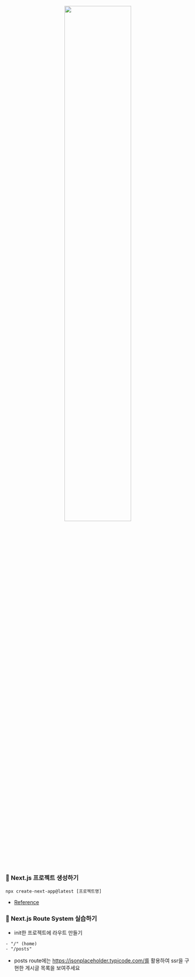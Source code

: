 <p align="center"><img src="https://github.com/JeongwooHam/FE_Study_Logs/assets/123251211/0aef51bc-b350-4af6-9814-a59236a6c3c7" width="60%"/></p>

### 🌟 Next.js 프로젝트 생성하기

```
npx create-next-app@latest [프로젝트명]
```

- [Reference](https://nextjs.org/docs/getting-started/installation)

### 🌟 Next.js Route System 실습하기

- init한 프로젝트에 라우트 만들기

```
- "/" (home)
- "/posts"
```

- posts route에는 https://jsonplaceholder.typicode.com/를 활용하여 ssr을 구현한 게시글 목록을 보여주세요
